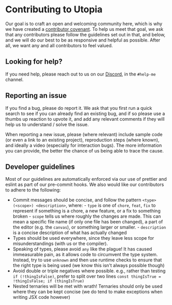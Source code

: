 # Contributing to Utopia

Our goal is to craft an open and welcoming community here, which is why we have created a [contributor covenant](contributor-covenant.md). To help us meet that goal, we ask that any contributors please follow the guidelines set out in that, and below, and we will do our best to be as responsive and helpful as possible. After all, we want any and all contributors to feel valued.

## Looking for help?

If you need help, please reach out to us on our [Discord](https://discord.gg/NEEnPKCgzC), in the `#help-me` channel.

## Reporting an issue

If you find a bug, please do report it. We ask that you first run a quick search to see if you can already find an existing bug, and if so please use a thumbs up reaction to upvote it, and add any relevant comments if they will help us to understand / solve the issue.

When reporting a new issue, please (where relevant) include sample code (or even a link to an existing project), reproduction steps (where known), and ideally a video (especially for interaction bugs). The more information you can provide, the better the chance of us being able to trace the cause.

## Developer guidelines

Most of our guidelines are automatically enforced via our use of prettier and eslint as part of our pre-commit hooks. We also would like our contributors to adhere to the following:

- Commit messages should be concise, and follow the pattern `<type>(<scope>) <description>`, where: - `type` is one of `chore`, `feat`, `fix` to represent if something is a chore, a new feature, or a fix to something broken - `scope` tells us where roughly the changes are made. This can mean a specific file name (if only one file has been changed), a part of the editor (e.g. the `canvas`), or something larger or smaller. - `description` is a concise description of what has actually changed
- Types should be used everywhere, since they leave less scope for misunderstandings (with us or the compiler).
- Speaking of types, please avoid `any` like the plague! It has caused immeasurable pain, as it allows code to circumvent the type system. Instead, try to use `unknown` and then use runtime checks to ensure that the right type is being used (we know this isn't always possible though)
- Avoid double or triple negatives where possible. e.g., rather than testing `if (!thingIsFalse)`, prefer to split over two lines `const thingIsTrue = !thingIsFalse; if (thingIsTrue)`
- Nested ternaries will be met with wrath! Ternaries should only be used where they can be kept concise (we do tend to make exceptions when writing JSX code however)
